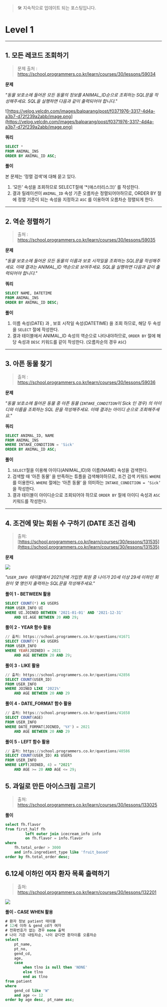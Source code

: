 


> 🛠️ 지속적으로 업데이트 되는 포스팅입니다.

# Level 1

---

## 1. 모든 레코드 조회하기

> 문제 출처 : https://school.programmers.co.kr/learn/courses/30/lessons/59034
>

**문제**

_"동물 보호소에 들어온 모든 동물의 정보를 ANIMAL_ID순으로 조회하는 SQL문을 작성해주세요. SQL을 실행하면 다음과 같이 출력되어야 합니다."_

![https://velog.velcdn.com/images/balparang/post/f0371976-3317-4d4a-a3b7-d72f239a2abb/image.png](https://velog.velcdn.com/images/balparang/post/f0371976-3317-4d4a-a3b7-d72f239a2abb/image.png)

**쿼리**

```sql
SELECT *
FROM ANIMAL_INS
ORDER BY ANIMAL_ID ASC;
```

**풀이**

본 문제는 ‘정렬 검색’에 대해 묻고 있다.

1. ‘모든’ 속성을 조회하므로 SELECT절에 ‘*(애스터리스크)’ 를 작성한다.
2. 결과 릴레이션이 `ANIMAL_ID` 속성 기준 오름차순 정렬되어야하므로, ORDER BY 절에 정렬 기준이 되는 속성을 지정하고 `ASC` 를 이용하여 오름차순 정렬되게 한다.

---

## 2. 역순 정렬하기

> 출처 :  https://school.programmers.co.kr/learn/courses/30/lessons/59035
>

**문제**

_"동물 보호소에 들어온 모든 동물의 이름과 보호 시작일을 조회하는 SQL문을 작성해주세요. 이때 결과는 ANIMAL_ID 역순으로 보여주세요. SQL을 실행하면 다음과 같이 출력되어야 합니다."_

**쿼리**

```sql
SELECT NAME, DATETIME
FROM ANIMAL_INS
ORDER BY ANIMAL_ID DESC;
```

**풀이**

1. 이름 속성(DATE) 과 , 보호 시작일 속성(DATETIME) 을 조회 하므로, 해당 두 속성을 `SELECT` 절에 작성한다.
2. 결과 테이블에서 ANIMAL_ID 속성의 역순으로 나타내야하므로, `ORDER BY` 절에 해당 속성과 `DESC` 키워드를 같이 작성한다. (오름차순의 경우 `ASC`)

---

## 3. 아픈 동물 찾기

> 출처 :  https://school.programmers.co.kr/learn/courses/30/lessons/59036
>

**문제**

_"동물 보호소에 들어온 동물 중 아픈 동물 (`INTAKE_CONDITION`이 Sick 인 경우) 의 아이디와 이름을 조회하는 SQL 문을 작성해주세요. 이때 결과는 아이디 순으로 조회해주세요."_

**쿼리**

```sql
SELECT ANIMAL_ID, NAME
FROM ANIMAL_INS
WHERE INTAKE_CONDITION = 'Sick'
ORDER BY ANIMAL_ID ASC;
```

**풀이**

1. `SELECT`절을 이용해 아이디(ANIMAL_ID)와 이름(NAME) 속성을 검색한다.
2. 검색할 때 ‘아픈 동물’ 을 만족하는 튜플을 검색해야하므로, 조건 검색 키워드 `WHERE` 를 이용한다. `WHERE` 절에는 ‘아픈 동물’ 을 의미하는 `INTAKE_CONDITION = ‘Sick’` 을 작성한다.
3. 결과 테이블이 아이디순으로 조회되어야 하므로 `ORDER BY` 절에 아이디 속성과 `ASC` 키워드를 작성한다.

---

## 4. 조건에 맞는 회원 수 구하기 (DATE 조건 검색)

> 출처: [https://school.programmers.co.kr/learn/courses/30/lessons/131535](https://school.programmers.co.kr/learn/courses/30/lessons/131535)
>

**문제**

![](https://velog.velcdn.com/images/balparang/post/fd7123bb-cf6c-4c5e-b303-78579c3e4201/image.png)

_"`USER_INFO`  테이블에서 2021년에 가입한 회원 중 나이가 20세 이상 29세 이하인 회원이 몇 명인지 출력하는 SQL문을 작성해주세요."_

**풀이 1 - BETWEEN  활용**

```sql
SELECT COUNT(*) AS USERS
FROM USER_INFO UI
WHERE UI.JOINED BETWEEN '2021-01-01' AND '2021-12-31'
	AND UI.AGE BETWEEN 20 AND 29;
```

**풀이 2 - YEAR 함수 활용**

```sql
// 출처: https://school.programmers.co.kr/questions/41671
SELECT COUNT(*) AS USERS
FROM USER_INFO
WHERE YEAR(JOINED) = 2021
	AND AGE BETWEEN 20 AND 29;
```

**풀이 3 - LIKE 활용**

```sql
// 출처: https://school.programmers.co.kr/questions/42856
SELECT COUNT(USER_ID)
FROM USER_INFO
WHERE JOINED LIKE '2021%'
	AND AGE BETWEEN 20 AND 29
```

**풀이 4 - DATE_FORMAT 함수 활용**

```sql
// 출처: https://school.programmers.co.kr/questions/41658
SELECT COUNT(AGE)
FROM USER_INFO
WHERE DATE_FORMAT(JOINED, '%Y') = 2021
	AND AGE BETWEEN 20 AND 29
```

**풀이 5 - LEFT 함수 활용**

```sql
// 출처: https://school.programmers.co.kr/questions/40586
SELECT COUNT(USER_ID) AS USERS
FROM USER_INFO
WHERE LEFT(JOINED, 4) = "2021" 
	AND AGE >= 20 AND AGE <= 29;
```

## 5. 과일로 만든 아이스크림 고르기

> 출처: https://school.programmers.co.kr/learn/courses/30/lessons/133025

**풀이**

```sql
select fh.flavor
from first_half fh
         left outer join icecream_info info
         on fh.flavor = info.flavor
where
    fh.total_order > 3000
    and info.ingredient_type like 'fruit_based'
order by fh.total_order desc;
```

## 6.12세 이하인 여자 환자 목록 출력하기

> 출처: https://school.programmers.co.kr/learn/courses/30/lessons/132201

![](https://velog.velcdn.com/images/balparang/post/2028e805-6e6e-4d1a-b416-e9b6513e5308/image.png)

**풀이 - CASE WHEN 활용**

```sql
# 환자 정보 patient 테이블
# 12세 이하 & gend_cd가 여자 
# 전화번호가 없는 경우 none 출력
# 나이 기준 내림차순, 나이 같다면 환자이름 오름차순
select 
    pt_name, 
    pt_no, 
    gend_cd, 
    age, 
    case 
        when tlno is null then 'NONE'
        else tlno
        end as tlno
from patient
where 
    gend_cd like 'W'   
    and age <= 12
order by age desc, pt_name asc;
```

